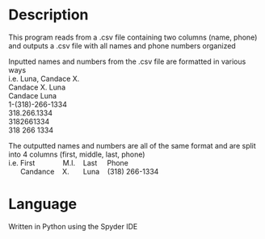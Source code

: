 # Description
This program reads from a .csv file containing two columns (name, phone) and
outputs a .csv file with all names and phone numbers organized

Inputted names and numbers from the .csv file are formatted in various ways <br/>
i.e. Luna, Candace X. <br/>
     Candace X. Luna <br/>
     Candace Luna <br/>
     1-(318)-266-1334 <br/>
     318.266.1334 <br/>
     3182661334 <br/>
     318 266 1334 <br/>
     
 The outputted names and numbers are all of the same format and are split into 4 columns (first, middle, last, phone) <br/>
 i.e. First &nbsp;&nbsp; &nbsp;&nbsp;&nbsp; &nbsp;&nbsp;&nbsp;&nbsp;&nbsp;&nbsp;M.I. &nbsp;&nbsp; Last &nbsp;&nbsp;&nbsp; Phone <br/>
  &nbsp;&nbsp;&nbsp;&nbsp;&nbsp; Candance &nbsp;&nbsp; X. &nbsp;&nbsp;&nbsp;&nbsp;&nbsp; Luna &nbsp;&nbsp; (318) 266-1334
      
# Language
Written in Python using the Spyder IDE
